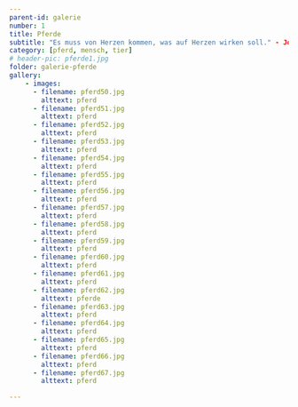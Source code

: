 ```yaml
---
parent-id: galerie
number: 1
title: Pferde 
subtitle: "Es muss von Herzen kommen, was auf Herzen wirken soll." - Johann Wolfgang von Goethe
category: [pferd, mensch, tier]
# header-pic: pferde1.jpg
folder: galerie-pferde
gallery:
    - images:
      - filename: pferd50.jpg
        alttext: pferd
      - filename: pferd51.jpg
        alttext: pferd   
      - filename: pferd52.jpg
        alttext: pferd
      - filename: pferd53.jpg
        alttext: pferd
      - filename: pferd54.jpg
        alttext: pferd
      - filename: pferd55.jpg
        alttext: pferd
      - filename: pferd56.jpg
        alttext: pferd
      - filename: pferd57.jpg
        alttext: pferd
      - filename: pferd58.jpg
        alttext: pferd
      - filename: pferd59.jpg
        alttext: pferd
      - filename: pferd60.jpg
        alttext: pferd
      - filename: pferd61.jpg
        alttext: pferd
      - filename: pferd62.jpg
        alttext: pferde
      - filename: pferd63.jpg
        alttext: pferd
      - filename: pferd64.jpg
        alttext: pferd
      - filename: pferd65.jpg
        alttext: pferd
      - filename: pferd66.jpg
        alttext: pferd
      - filename: pferd67.jpg
        alttext: pferd

---
```

<!-- beschreibender Text hier -->
